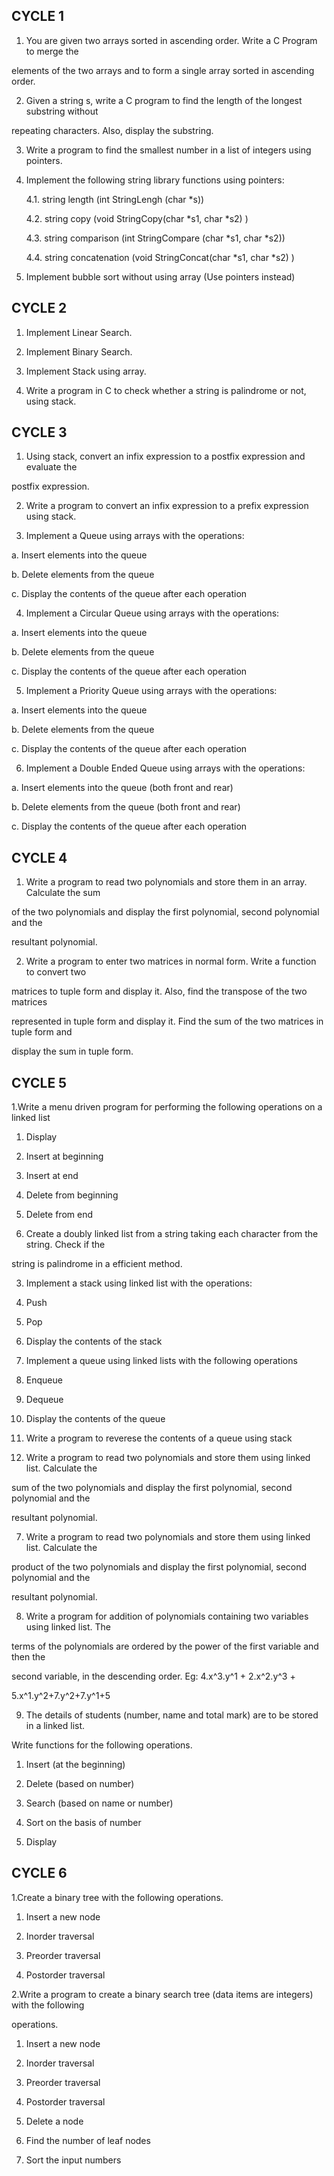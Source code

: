 CYCLE 1
-------
1. You are given two arrays sorted in ascending order. Write a C Program to merge the

elements of the two arrays and to form a single array sorted in ascending order.

2. Given a string s, write a C program to find the length of the longest substring without

repeating characters. Also, display the substring.

3. Write a program to find the smallest number in a list of integers using pointers.
   
4. Implement the following string library functions using pointers:

    4.1. string length (int StringLengh (char *s))
  
    4.2. string copy (void StringCopy(char *s1, char *s2) )
  
    4.3. string comparison (int StringCompare (char *s1, char *s2))
  
    4.4. string concatenation (void StringConcat(char *s1, char *s2) )

5. Implement bubble sort without using array (Use pointers instead)

CYCLE 2
-------
1. Implement Linear Search.

2. Implement Binary Search.

3. Implement Stack using array.

4. Write a program in C to check whether a string is palindrome or not, using stack.

CYCLE 3
-------
1. Using stack, convert an infix expression to a postfix expression and evaluate the

postfix expression.

2. Write a program to convert an infix expression to a prefix expression using stack.

3. Implement a Queue using arrays with the operations:

a. Insert elements into the queue

b. Delete elements from the queue

c. Display the contents of the queue after each operation

4. Implement a Circular Queue using arrays with the operations:

a. Insert elements into the queue

b. Delete elements from the queue

c. Display the contents of the queue after each operation

5. Implement a Priority Queue using arrays with the operations:

a. Insert elements into the queue

b. Delete elements from the queue

c. Display the contents of the queue after each operation

6. Implement a Double Ended Queue using arrays with the operations:

a. Insert elements into the queue (both front and rear)

b. Delete elements from the queue (both front and rear)

c. Display the contents of the queue after each operation

CYCLE 4
-------

1. Write a program to read two polynomials and store them in an array. Calculate the sum

of the two polynomials and display the first polynomial, second polynomial and the

resultant polynomial.

2. Write a program to enter two matrices in normal form. Write a function to convert two

matrices to tuple form and display it. Also, find the transpose of the two matrices

represented in tuple form and display it. Find the sum of the two matrices in tuple form and

display the sum in tuple form.

CYCLE 5
-------

1.Write a menu driven program for performing the following operations on a linked list

1. Display

2. Insert at beginning

3. Insert at end

4. Delete from beginning

5. Delete from end

2. Create a doubly linked list from a string taking each character from the string. Check if the

string is palindrome in a efficient method.

3. Implement a stack using linked list with the operations:

1. Push

2. Pop

3. Display the contents of the stack

4. Implement a queue using linked lists with the following operations

1. Enqueue

2. Dequeue

3. Display the contents of the queue

5. Write a program to reverese the contents of a queue using stack

6. Write a program to read two polynomials and store them using linked list. Calculate the

sum of the two polynomials and display the first polynomial, second polynomial and the

resultant polynomial.

7. Write a program to read two polynomials and store them using linked list. Calculate the

product of the two polynomials and display the first polynomial, second polynomial and the

resultant polynomial.

8. Write a program for addition of polynomials containing two variables using linked list. The

terms of the polynomials are ordered by the power of the first variable and then the

second variable, in the descending order. Eg: 4.x^3.y^1 + 2.x^2.y^3 +

5.x^1.y^2+7.y^2+7.y^1+5

9. The details of students (number, name and total mark) are to be stored in a linked list.

Write functions for the following operations.

1. Insert (at the beginning)

2. Delete (based on number)

3. Search (based on name or number)

4. Sort on the basis of number

5. Display

CYCLE 6
-------

1.Create a binary tree with the following operations.

1. Insert a new node

2. Inorder traversal

3. Preorder traversal

4. Postorder traversal

2.Write a program to create a binary search tree (data items are integers) with the following

operations.

1. Insert a new node

2. Inorder traversal

3. Preorder traversal

4. Postorder traversal

5. Delete a node

6. Find the number of leaf nodes

7. Sort the input numbers


